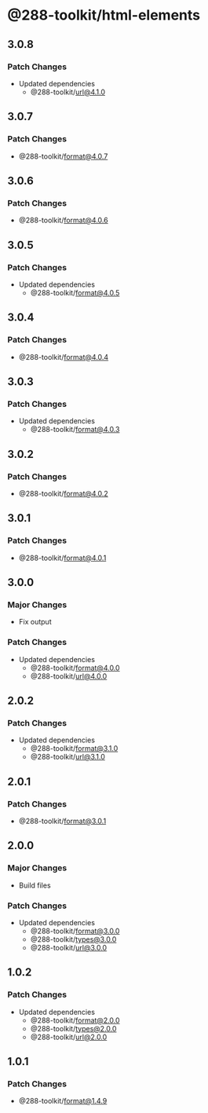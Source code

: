 # @288-toolkit/html-elements

## 3.0.8

### Patch Changes

- Updated dependencies
  - @288-toolkit/url@4.1.0

## 3.0.7

### Patch Changes

- @288-toolkit/format@4.0.7

## 3.0.6

### Patch Changes

- @288-toolkit/format@4.0.6

## 3.0.5

### Patch Changes

- Updated dependencies
  - @288-toolkit/format@4.0.5

## 3.0.4

### Patch Changes

- @288-toolkit/format@4.0.4

## 3.0.3

### Patch Changes

- Updated dependencies
  - @288-toolkit/format@4.0.3

## 3.0.2

### Patch Changes

- @288-toolkit/format@4.0.2

## 3.0.1

### Patch Changes

- @288-toolkit/format@4.0.1

## 3.0.0

### Major Changes

- Fix output

### Patch Changes

- Updated dependencies
  - @288-toolkit/format@4.0.0
  - @288-toolkit/url@4.0.0

## 2.0.2

### Patch Changes

- Updated dependencies
  - @288-toolkit/format@3.1.0
  - @288-toolkit/url@3.1.0

## 2.0.1

### Patch Changes

- @288-toolkit/format@3.0.1

## 2.0.0

### Major Changes

- Build files

### Patch Changes

- Updated dependencies
  - @288-toolkit/format@3.0.0
  - @288-toolkit/types@3.0.0
  - @288-toolkit/url@3.0.0

## 1.0.2

### Patch Changes

- Updated dependencies
  - @288-toolkit/format@2.0.0
  - @288-toolkit/types@2.0.0
  - @288-toolkit/url@2.0.0

## 1.0.1

### Patch Changes

- @288-toolkit/format@1.4.9
